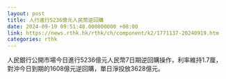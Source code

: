 ```yaml
---
layout: post
title: 人行進行5236億元人民幣逆回購
date: 2024-09-19 09:51:48.000000000 +08:00
link: https://news.rthk.hk/rthk/ch/component/k2/1771137-20240919.htm
categories: rthk
---
```


人民銀行公開市場今日進行5236億元人民幣7日期逆回購操作，利率維持1.7厘，對沖今日到期的1608億元逆回購，單日淨投放3628億元。
